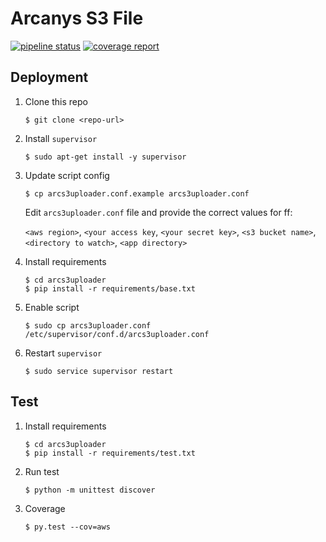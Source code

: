 # Arcanys S3 File 

[![pipeline status](https://gitlab.com/roye/arcs3uploader/badges/master/pipeline.svg)](https://gitlab.com/roye/arcs3uploader/commits/master)
[![coverage report](https://gitlab.com/roye/arcs3uploader/badges/master/coverage.svg)](https://gitlab.com/roye/arcs3uploader/commits/master)

## Deployment

1. Clone this repo

    `$ git clone <repo-url>`

1. Install `supervisor`

    `$ sudo apt-get install -y supervisor`

1. Update script config

    `$ cp arcs3uploader.conf.example arcs3uploader.conf`

     Edit `arcs3uploader.conf` file and provide the correct values for ff:

     `<aws region>`,
     `<your access key`,
     `<your secret key>`,
     `<s3 bucket name>`,
     `<directory to watch>`,
     `<app directory>`

1. Install requirements

    ```
    $ cd arcs3uploader
    $ pip install -r requirements/base.txt
    ```

1. Enable script

    ```
    $ sudo cp arcs3uploader.conf /etc/supervisor/conf.d/arcs3uploader.conf
    ```

1. Restart `supervisor`

    ```
    $ sudo service supervisor restart
    ```

## Test

1. Install requirements

    ```
    $ cd arcs3uploader
    $ pip install -r requirements/test.txt
    ```

1. Run test

    ```
    $ python -m unittest discover
    ```

1. Coverage

    ```
    $ py.test --cov=aws
    ```

